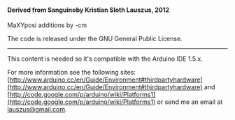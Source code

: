 #### Derived from Sanguinoby Kristian Sloth Lauszus, 2012

MaXYposi additions by -cm

The code is released under the GNU General Public License.
_________

This content is needed so it's compatible with the Arduino IDE 1.5.x.

For more information see the following sites: [http://www.arduino.cc/en/Guide/Environment#thirdpartyhardware](http://www.arduino.cc/en/Guide/Environment#thirdpartyhardware) and [http://code.google.com/p/arduino/wiki/Platforms1](http://code.google.com/p/arduino/wiki/Platforms1)
or send me an email at <a href="mailto:lauszus@gmail.com?Subject=Sanguino">lauszus@gmail.com</a>.